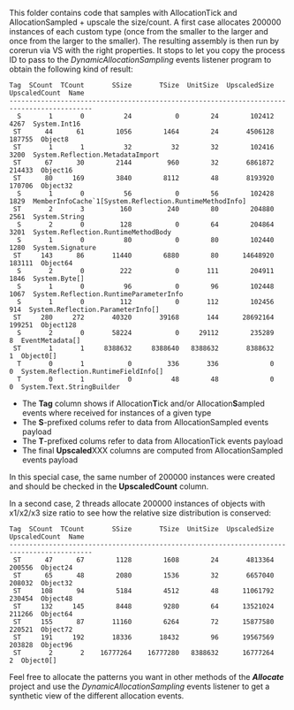 This folder contains code that samples with AllocationTick and AllocationSampled + upscale the size/count.
A first case allocates 200000 instances of each custom type (once from the smaller to the larger and once from the larger to the smaller). The resulting assembly is then run by corerun via VS with the right properties. It stops to let you copy the process ID to pass to the _DynamicAllocationSampling_ events listener program to obtain the following kind of result:

 ```
 Tag  SCount  TCount       SSize       TSize  UnitSize  UpscaledSize  UpscaledCount  Name
 -------------------------------------------------------------------------------------------
   S       1       0          24           0        24        102412           4267  System.Int16
  ST      44      61        1056        1464        24       4506128         187755  Object8
  ST       1       1          32          32        32        102416           3200  System.Reflection.MetadataImport
  ST      67      30        2144         960        32       6861872         214433  Object16
  ST      80     169        3840        8112        48       8193920         170706  Object32
   S       1       0          56           0        56        102428           1829  MemberInfoCache`1[System.Reflection.RuntimeMethodInfo]
  ST       2       3         160         240        80        204880           2561  System.String
   S       2       0         128           0        64        204864           3201  System.Reflection.RuntimeMethodBody
   S       1       0          80           0        80        102440           1280  System.Signature
  ST     143      86       11440        6880        80      14648920         183111  Object64
   S       2       0         222           0       111        204911           1846  System.Byte[]
   S       1       0          96           0        96        102448           1067  System.Reflection.RuntimeParameterInfo
   S       1       0         112           0       112        102456            914  System.Reflection.ParameterInfo[]
  ST     280     272       40320       39168       144      28692164         199251  Object128
   S       2       0       58224           0     29112        235289              8  EventMetadata[]
  ST       1       1     8388632     8388640   8388632       8388632              1  Object0[]
   T       0       1           0         336       336             0              0  System.Reflection.RuntimeFieldInfo[]
   T       0       1           0          48        48             0              0  System.Text.StringBuilder
```

- The **Tag** column shows if Allocation**T**ick and/or Allocation**S**ampled events where received for instances of a given type
- The **S**-prefixed colums refer to data from AllocationSampled events payload
- The **T**-prefixed colums refer to data from AllocationTick events payload
- The final **Upscaled**XXX columns are computed from AllocationSampled events payload

In this special case, the same number of 200000 instances were created and should be checked in the **UpscaledCount** column.

In a second case, 2 threads allocate 200000 instances of objects with x1/x2/x3 size ratio to see how the relative size distribution is conserved:

```
Tag  SCount  TCount       SSize       TSize  UnitSize  UpscaledSize  UpscaledCount  Name
-------------------------------------------------------------------------------------------
 ST      47      67        1128        1608        24       4813364         200556  Object24
 ST      65      48        2080        1536        32       6657040         208032  Object32
 ST     108      94        5184        4512        48      11061792         230454  Object48
 ST     132     145        8448        9280        64      13521024         211266  Object64
 ST     155      87       11160        6264        72      15877580         220521  Object72
 ST     191     192       18336       18432        96      19567569         203828  Object96
 ST       2       2    16777264    16777280   8388632      16777264              2  Object0[]
```

Feel free to allocate the patterns you want in other methods of the **_Allocate_** project and use the _DynamicAllocationSampling_ events listener to get a synthetic view of the different allocation events.